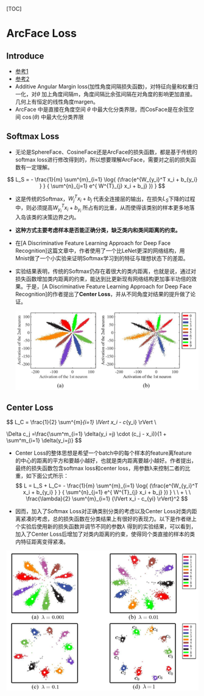 [TOC]

# ArcFace Loss



## Introduce

- [参考1](https://zhuanlan.zhihu.com/p/76541084)
- [参考2](https://blog.csdn.net/Wuzebiao2016/article/details/81839452)
- Additive Angular Margin loss(加性角度间隔损失函数)，对特征向量和权重归一化，对$\theta$ 加上角度间隔m，角度间隔比余弦间隔在对角度的影响更加直接。几何上有恒定的线性角度margen。
- ArcFace 中是直接在角度空间 $\theta$ 中最大化分类界限，而CosFace是在余弦空间 $\cos (\theta)$ 中最大化分类界限



## Softmax Loss

- 无论是SphereFace、CosineFace还是ArcFace的损失函数，都是基于传统的softmax loss进行修改得到的，所以想要理解ArcFace，需要对之前的损失函数有一定理解。

$$
L_S = - \frac{1}{m} \sum^{m}_{i=1}  \log{  (\frac{e^{W_{y_i}^T x_i + b_{y_i} }  } { \sum^{n}_{j=1}  e^{ W^{T}_{j} x_i + b_j} }) }
$$

- 这是传统的Softmax，$W_j^T x_i + b_j$ 代表全连接层的输出，在损失$L_S$下降的过程中，则必须提高$W^T_{y_i}x_i+b_{y_i}$ 所占有的比重，从而使得该类别的样本更多地落入岛该类的决策边界之内。

- **这种方式主要考虑样本是否能正确分类，缺乏类内和类间距离的约束。**

- 在[A Discriminative Feature Learning Approach for Deep Face Recognition]这篇文章中，作者使用了一个比LeNet更深的网络结构，用Mnist做了一个小实验来证明Softmax学习到的特征与理想状态下的差距。

- 实验结果表明，传统的Softmax仍存在着很大的类内距离，也就是说，通过对损失函数增加类内距离的约束，能达到比更新现有网络结构更加事半功倍的效果。于是，[A Discriminative Feature Learning Approach for Deep Face Recognition]的作者提出了**Center Loss**，并从不同角度对结果的提升做了论证。

  ![](./img/softmax_loss.jpg)

  

## Center Loss

$$
L_C = \frac{1}{2} \sum^{m}_{i=1} \lVert x_i - c_{y_i} \rVert \\


\Delta c_j =\frac{\sum^m_{i=1} \delta(y_i =j) \cdot (c_j - x_i)}{1 + \sum^m_{i=1} \delta(y_i=j)}
$$



- Center Loss的整体思想是希望一个batch中的每个样本的feature离feature 的中心的距离的平方和要越小越好，也就是类内距离要越小越好。作者提出，最终的损失函数包含softmax loss和center loss，用参数λ来控制二者的比重，如下面公式所示：
  $$
  L = L_S + L_C=  - \frac{1}{m} \sum^{m}_{i=1}  \log{  (\frac{e^{W_{y_i}^T x_i + b_{y_i} }  } { \sum^{n}_{j=1}  e^{ W^{T}_{j} x_i + b_j} }) } \ \ + \ \ \frac{\lambda}{2} \sum^{m}_{i=1} {\lVert x_i - c_{yi} \rVert}^2
  $$
  

- 因而，加入了Softmax Loss对正确类别分类的考虑以及Center Loss对类内距离紧凑的考虑，总的损失函数在分类结果上有很好的表现力。以下是作者继上个实验后使用新的损失函数并调节不同的参数$\lambda$ 得到的实验结果，可以看到，加入了Center Loss后增加了对类内距离的约束，使得同个类直接的样本的类内特征距离变得紧凑。

![](./img/center_loss.jpg)

